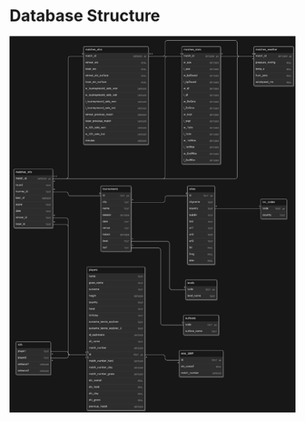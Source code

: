 # Database Structure

![alt text](https://github.com/TennisProjekt/.github/blob/main/diagram-export-5-13-2024-9_49_27-PM.png)